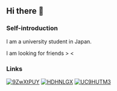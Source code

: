 ## Hi there 👋

### Self-introduction
I am a university student in Japan.

I am looking for friends > <

### Links
[![9ZwXtPUY](https://img.shields.io/badge/-9ZwXtPUY-f59a78.svg?logo=reddit&style=for-the-badge)](https://www.reddit.com/user/9ZwXtPUY)
[![HDHNLGX](https://img.shields.io/badge/-HDHNLGX-8bd7fc.svg?logo=telegram&style=for-the-badge)](https://telegram.me/HDHNLGX)
[![UC9HUTM3](https://img.shields.io/badge/-UC9HUTM3-ffadce.svg?logo=osu&style=for-the-badge)](https://osu.ppy.sh/users/36358832)
